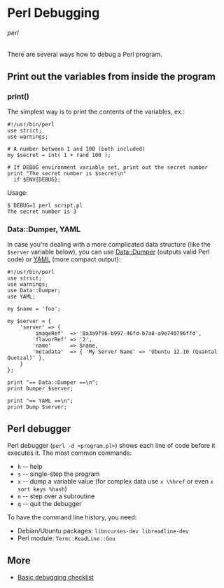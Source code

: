 # Perl Debugging
###### perl

There are several ways how to debug a Perl program.

## Print out the variables from inside the program

### print()

The simplest way is to print the contents of the variables, ex.:

    #!/usr/bin/perl
    use strict;
    use warnings;

    # A number between 1 and 100 (both included)
    my $secret = int( 1 + rand 100 );

    # If DEBUG environment variable set, print out the secret number
    print "The secret number is $secret\n"
      if $ENV{DEBUG};

Usage:

    $ DEBUG=1 perl script.pl
    The secret number is 3

### Data::Dumper, YAML

In case you're dealing with a more complicated data structure (like the `$server` variable below), you can use [Data::Dumper](http://perldoc.perl.org/Data/Dumper.html) (outputs valid Perl code) or [YAML](https://metacpan.org/module/YAML) (more compact output):

    #!/usr/bin/perl
    use strict;
    use warnings;
    use Data::Dumper;
    use YAML;

    my $name = 'foo';

    my $server = {
        'server' => {
            'imageRef'  => '8a3a9f96-b997-46fd-b7a8-a9e740796ffd',
            'flavorRef' => '2',
            'name'      => $name,
            'metadata'  => { 'My Server Name' => 'Ubuntu 12.10 (Quantal Quetzal)' },
        }
    };

    print "== Data::Dumper ==\n";
    print Dumper $server;

    print "== YAML ==\n";
    print Dump $server;

## Perl debugger

Perl debugger (`perl -d <program.pl>`) shows each line of code before it executes it. The most common commands:

 * `h` -- help
 * `s` -- single-step the program
 * `x` -- dump a variable value (for complex data use `x \%href` or even `x sort keys %hash`)
 * `n` -- step over a subroutine
 * `q` -- quit the debugger

To have the command line history, you need:

 * Debian/Ubuntu packages: `libncurses-dev libreadline-dev`
 * Perl module: `Term::ReadLine::Gnu`

## More

* [Basic debugging checklist](http://perlmonks.org/?node=Basic%20debugging%20checklist)
